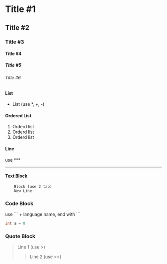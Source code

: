 # Title #1
## Title #2
### Title #3
#### Title #4
##### Title #5
###### Title #6

#### List
- List (use *, +, -)

#### Ordered List
1. Orderd list
2. Orderd list
3. Orderd list

#### Line
use ***
***

#### Text Block
        Block (use 2 tab)
        New Line

### Code Block
use \`\`\` + language name, end with \`\`\`
``` C++
int a = 0
```

### Quote Block
> Line 1 (use >)
>> Line 2 (use >>)
